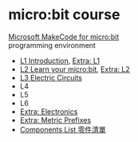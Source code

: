 # micro:bit course

[Microsoft MakeCode for micro:bit](https://makecode.microbit.org/)  
programming environment

- [L1 Introduction](?slide=L1.md), [Extra: L1](?slide=L1_extra.md)
- [L2 Learn your micro:bit](?slide=L2.md), [Extra: L2](?slide=L2_extra.md)
- [L3 Electric Circuits](?slide=L3.md)
- L4
- L5
- L6
- [Extra: Electronics](?slide=electronics.md)
- [Extra: Metric Prefixes](?slide=metric.md)
- [Components List 零件清單](?slide=components_list.md)

